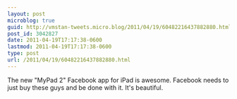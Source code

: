 ```yaml
---
layout: post
microblog: true
guid: http://vmstan-tweets.micro.blog/2011/04/19/60482216437882880.html
post_id: 3042827
date: 2011-04-19T17:17:38-0600
lastmod: 2011-04-19T17:17:38-0600
type: post
url: /2011/04/19/60482216437882880.html
---
```

The new "MyPad 2" Facebook app for iPad is awesome. Facebook needs to just buy these guys and be done with it. It's beautiful.
